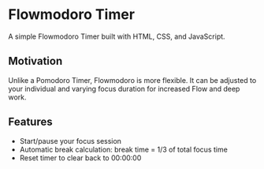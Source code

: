 # Flowmodoro Timer
A simple Flowmodoro Timer built with HTML, CSS, and JavaScript.

## Motivation
Unlike a Pomodoro Timer, Flowmodoro is more flexible. It can be adjusted to your individual and varying focus duration for increased Flow and deep work. 

## Features
- Start/pause your focus session
- Automatic break calculation: break time = 1/3 of total focus time
- Reset timer to clear back to 00:00:00

